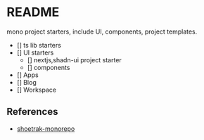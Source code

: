 # README

mono project starters, include UI, components, project templates.

- [] ts lib starters
- [] UI starters
  - [] nextjs,shadn-ui project starter
  - [] components
- [] Apps
 - [] Blog
 - [] Workspace



## References

- [shoetrak-monorepo](https://github.com/sistemas-shoetrak/shoetrak-monorepo.git)

